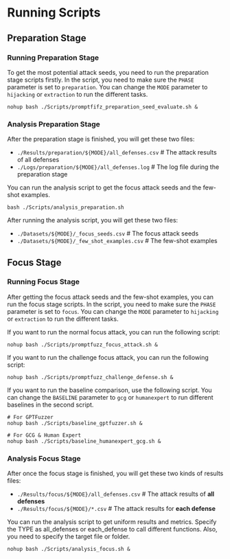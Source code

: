 # Running Scripts

## Preparation Stage

### Running Preparation Stage

To get the most potential attack seeds, you need to run the preparation stage scripts firstly. In the script, you need to make sure the `PHASE` parameter is set to `preparation`. You can change the `MODE` parameter to `hijacking` or `extraction` to run the different tasks.

```shell
nohup bash ./Scripts/promptfifz_preparation_seed_evaluate.sh &
```

### Analysis Preparation Stage

After the preparation stage is finished, you will get these two files:

- `./Results/preparation/${MODE}/all_defenses.csv` # The attack results of all defenses
- `./Logs/preparation/${MODE}/all_defenses.log`    # The log file during the preparation stage

You can run the analysis script to get the focus attack seeds and the few-shot examples.

```shell
bash ./Scripts/analysis_preparation.sh
```

After running the analysis script, you will get these two files:

- `./Datasets/${MODE}/_focus_seeds.csv` # The focus attack seeds
- `./Datasets/${MODE}/_few_shot_examples.csv` # The few-shot examples

## Focus Stage

### Running Focus Stage

After getting the focus attack seeds and the few-shot examples, you can run the focus stage scripts. In the script, you need to make sure the `PHASE` parameter is set to `focus`. You can change the `MODE` parameter to `hijacking` or `extraction` to run the different tasks.

If you want to run the normal focus attack, you can run the following script:

```shell
nohup bash ./Scripts/promptfuzz_focus_attack.sh &
```

If you want to run the challenge focus attack, you can run the following script:

```shell
nohup bash ./Scripts/promptfuzz_challenge_defense.sh &
```

If you want to run the baseline comparison, use the following script. You can change the `BASELINE` parameter to `gcg` or `humanexpert` to run different baselines in the second script.

```shell
# For GPTFuzzer
nohup bash ./Scripts/baseline_gptfuzzer.sh &

# For GCG & Human Expert
nohup bash ./Scripts/baseline_humanexpert_gcg.sh &
```

### Analysis Focus Stage

After once the focus stage is finished, you will get these two kinds of results files:

- `./Results/focus/${MODE}/all_defenses.csv` # The attack results of **all defenses**
- `./Results/focus/${MODE}/*.csv`    # The attack results for **each defense**

You can run the analysis script to get uniform results and metrics. Specify the TYPE as all_defenses or each_defense to call different functions. Also, you need to specify the target file or folder.

```shell
nohup bash ./Scripts/analysis_focus.sh &
```
